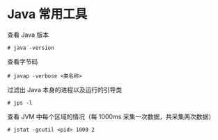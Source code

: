 # Java 常用工具

查看 Java 版本
```shell
# java -version
```

查看字节码
```shell
# javap -verbose <类名称>
```

过滤出 Java 本身的进程以及运行的引导类
```shell
# jps -l
```

查看 JVM 中每个区域的情况（每 1000ms 采集一次数据，共采集两次数据）
```shell
# jstat -gcutil <pid> 1000 2
```

